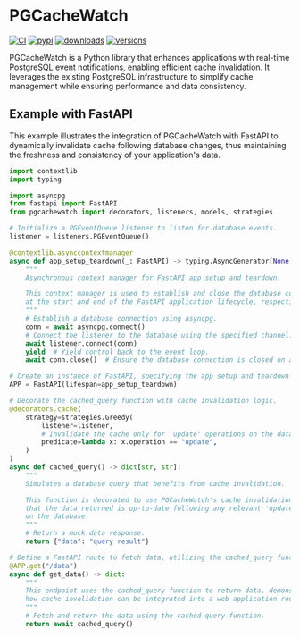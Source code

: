 # PGCacheWatch
[![CI](https://github.com/janbjorge/PGCacheWatch/actions/workflows/ci.yml/badge.svg)](https://github.com/janbjorge/PGCacheWatch/actions/workflows/ci.yml?query=branch%3Amain)
[![pypi](https://img.shields.io/pypi/v/PGCacheWatch.svg)](https://pypi.python.org/pypi/PGCacheWatch)
[![downloads](https://static.pepy.tech/badge/PGCacheWatch/month)](https://pepy.tech/project/PGCacheWatch)
[![versions](https://img.shields.io/pypi/pyversions/PGCacheWatch.svg)](https://github.com/janbjorge/PGCacheWatch)

PGCacheWatch is a Python library that enhances applications with real-time PostgreSQL event notifications, enabling efficient cache invalidation. It leverages the existing PostgreSQL infrastructure to simplify cache management while ensuring performance and data consistency.

## Example with FastAPI
This example illustrates the integration of PGCacheWatch with FastAPI to dynamically invalidate cache following database changes, thus maintaining the freshness and consistency of your application's data.

```python
import contextlib
import typing

import asyncpg
from fastapi import FastAPI
from pgcachewatch import decorators, listeners, models, strategies

# Initialize a PGEventQueue listener to listen for database events.
listener = listeners.PGEventQueue()

@contextlib.asynccontextmanager
async def app_setup_teardown(_: FastAPI) -> typing.AsyncGenerator[None, None]:
    """
    Asynchronous context manager for FastAPI app setup and teardown.

    This context manager is used to establish and close the database connection
    at the start and end of the FastAPI application lifecycle, respectively.
    """
    # Establish a database connection using asyncpg.
    conn = await asyncpg.connect()
    # Connect the listener to the database using the specified channel.
    await listener.connect(conn)
    yield  # Yield control back to the event loop.
    await conn.close()  # Ensure the database connection is closed on app teardown.

# Create an instance of FastAPI, specifying the app setup and teardown actions.
APP = FastAPI(lifespan=app_setup_teardown)

# Decorate the cached_query function with cache invalidation logic.
@decorators.cache(
    strategy=strategies.Greedy(
        listener=listener,
        # Invalidate the cache only for 'update' operations on the database.
        predicate=lambda x: x.operation == "update",
    )
)
async def cached_query() -> dict[str, str]:
    """
    Simulates a database query that benefits from cache invalidation.

    This function is decorated to use PGCacheWatch's cache invalidation, ensuring
    that the data returned is up-to-date following any relevant 'update' operations
    on the database.
    """
    # Return a mock data response.
    return {"data": "query result"}

# Define a FastAPI route to fetch data, utilizing the cached_query function.
@APP.get("/data")
async def get_data() -> dict:
    """
    This endpoint uses the cached_query function to return data, demonstrating
    how cache invalidation can be integrated into a web application route.
    """
    # Fetch and return the data using the cached query function.
    return await cached_query()
```